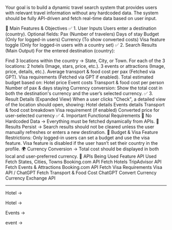 Your goal is to build a dynamic travel search system that provides users with relevant travel information without any hardcoded data. The system should be fully API-driven and fetch real-time data based on user input.

🔹 Main Features & Objectives
✅ 1. User Inputs
Users enter a destination (country).
Optional fields:
Pax (Number of travelers)
Days of stay
Budget (Only for logged-in users)
Currency (To show converted costs)
Visa feature toggle (Only for logged-in users with a country set)
✅ 2. Search Results (Main Output)
For the entered destination (country):

Find 3 locations within the country → State, City, or Town.
For each of the 3 locations:
2 hotels (Image, stars, price, etc.).
3 events or attractions (Image, price, details, etc.).
Average transport & food cost per pax (Fetched via GPT).
Visa requirements (Fetched via GPT if enabled).
Total estimated budget based on:
Hotel price
Event costs
Transport & food cost per person
Number of pax & days staying
Currency conversion:
Show the total cost in both the destination's currency and the user’s selected currency.
✅ 3. Result Details (Expanded View)
When a user clicks "Check", a detailed view of the location should open, showing:
Hotel details
Events details
Transport & food cost breakdown
Visa requirement (if enabled)
Converted price for user-selected currency
✅ 4. Important Functional Requirements
🚫 No Hardcoded Data → Everything must be fetched dynamically from APIs.
🔄 Results Persist → Search results should not be cleared unless the user manually refreshes or enters a new destination.
🔐 Budget & Visa Feature Restrictions:
Only logged-in users can set a budget and use the visa feature.
Visa feature is disabled if the user hasn’t set their country in the profile.
🌍 Currency Conversion → Total cost should be displayed in both local and user-preferred currency.
🔹 APIs Being Used
Feature	API Used
Fetch States, Cities, Towns	Booking.com API
Fetch Hotels	TripAdvisor API
Fetch Events & Attractions	Booking.com API
Fetch Visa Requirements	Visa API / ChatGPT
Fetch Transport & Food Cost	ChatGPT
Convert Currency	Currency Exchange API

-------------

Hotel ->

Hotel ->

Events ->

event ->

